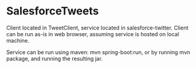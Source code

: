 # SalesforceTweets

Client located in TweetClient, service located in salesforce-twitter.  Client can
be run as-is in web browser, assuming service is hosted on local machine.

Service can be run using maven: mvn spring-boot:run, or by running mvn package, and running the resulting jar.
